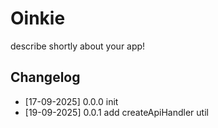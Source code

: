 # Oinkie

describe shortly about your app!

## Changelog

- [17-09-2025] 0.0.0 init
- [19-09-2025] 0.0.1 add createApiHandler util
